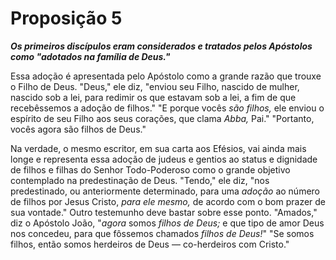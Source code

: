 # Proposição 5

***Os primeiros discípulos eram considerados e tratados pelos Apóstolos como "adotados na família de Deus."***

Essa adoção é apresentada pelo Apóstolo como a grande razão que trouxe o Filho de Deus. "Deus," ele diz, "enviou seu Filho, nascido de mulher, nascido sob a lei, para redimir os que estavam sob a lei, a fim de que recebêssemos a adoção de filhos." "E porque vocês *são filhos,* ele enviou o espírito de seu Filho aos seus corações, que clama *Abba,* Pai." "Portanto, vocês agora são filhos de Deus."

Na verdade, o mesmo escritor, em sua carta aos Efésios, vai ainda mais longe e representa essa adoção de judeus e gentios ao status e dignidade de filhos e filhas do Senhor Todo-Poderoso como o grande objetivo contemplado na predestinação de Deus. "Tendo," ele diz, "nos predestinado, ou anteriormente determinado, para uma *adoção* ao número de filhos por Jesus Cristo, *para ele mesmo,* de acordo com o bom prazer de sua vontade." Outro testemunho deve bastar sobre esse ponto. "Amados," diz o Apóstolo João, "*agora* somos *filhos de Deus;* e que tipo de amor Deus nos concedeu, para que fôssemos chamados *filhos de Deus!*" "Se somos filhos, então somos herdeiros de Deus — co-herdeiros com Cristo."